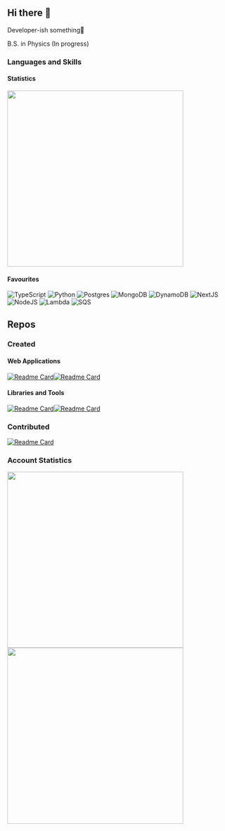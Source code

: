 ## Hi there 👋
Developer-ish something🤔

B.S. in Physics (In progress)

<!--
### 💻solved.ac Profile
[![Solved.ac Profile](http://mazassumnida.wtf/api/v2/generate_badge?boj=akeboshihimari)](https://solved.ac/akeboshihimari/)
[![mazandi profile](http://mazandi.herokuapp.com/api?handle=akeboshihimari&theme=dark)](https://solved.ac/akeboshihimari/)
-->
### Languages and Skills
#### Statistics
<img width=400 src='https://github-readme-stats.vercel.app/api/top-langs/?username=AkeboshiHimari&theme=react&show_icons=true&hide_border=true&layout=compact' />

#### Favourites
![TypeScript](https://img.shields.io/badge/TypeScript-007ACC?style=flat&logo=typescript&logoColor=white)
![Python](https://img.shields.io/badge/Python-FFD43B?style=flat&logo=python&logoColor=blue)
![Postgres](https://img.shields.io/badge/PostgreSQL-316192?style=flat&logo=postgresql&logoColor=white)
![MongoDB](https://img.shields.io/badge/MongoDB-4EA94B?style=flat&logo=mongodb&logoColor=white)
![DynamoDB](https://img.shields.io/badge/DynamoDB-4053D6?style=flat&logo=Amazon%20DynamoDB&logoColor=white)
![NextJS](https://img.shields.io/badge/Next.js-000000?style=flat&logo=nextdotjs&logoColor=white)
![NodeJS](https://img.shields.io/badge/Node.js-339933?style=flat&logo=nodedotjs&logoColor=white)
![Lambda](https://img.shields.io/badge/Lambda-FF9900?style=flat&logo=awslambda&logoColor=white)
![SQS](https://img.shields.io/badge/SQS-FF4F8B?style=flat&logo=amazonsqs&logoColor=white)

## Repos
### Created
#### Web Applications
[![Readme Card](https://github-readme-stats.vercel.app/api/pin/?username=stratocanvas&repo=kite&theme=react&hide_border=true)](https://github.com/stratocanvas/kite)[![Readme Card](https://github-readme-stats.vercel.app/api/pin/?username=stratocanvas&repo=dolce-biblioteca&theme=react&hide_border=true)](https://github.com/stratocanvas/dolce-biblioteca)

#### Libraries and Tools
[![Readme Card](https://github-readme-stats.vercel.app/api/pin/?username=stratocanvas&repo=easy-ort&theme=react&hide_border=true)](https://github.com/stratocanvas/easy-ort)[![Readme Card](https://github-readme-stats.vercel.app/api/pin/?username=AkeboshiHimari&repo=watermark-tool&theme=react&hide_border=true)](https://github.com/AkeboshiHimari/watermark-tool)

### Contributed
[![Readme Card](https://github-readme-stats.vercel.app/api/pin/?username=better-auth&repo=better-auth&theme=react&hide_border=true)](https://github.com/better-auth/better-auth)

### Account Statistics
<img width=400 src='https://github-readme-stats.vercel.app/api?username=AkeboshiHimari&theme=react&show_icons=true&hide_border=true&count_private=true' /><img width=400 src='https://github-readme-streak-stats.herokuapp.com/?user=AkeboshiHimari&theme=react&hide_border=true' />
